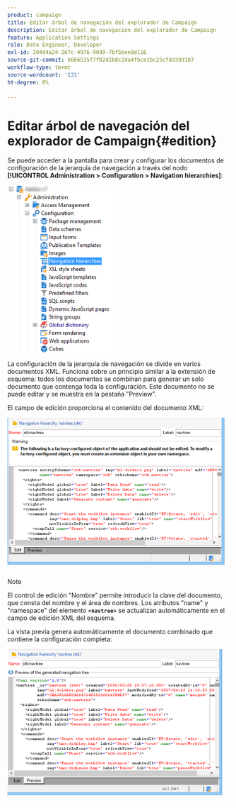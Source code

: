 ```yaml
---
product: campaign
title: Editar árbol de navegación del explorador de Campaign
description: Editar árbol de navegación del explorador de Campaign
feature: Application Settings
role: Data Engineer, Developer
exl-id: 204d4a24-267c-4976-90d9-7bf5bee8d116
source-git-commit: b666535f7f82d1b8c2da4fbce1bc25cf8d39d187
workflow-type: tm+mt
source-wordcount: '131'
ht-degree: 0%

---
```



# Editar árbol de navegación del explorador de Campaign{#edition}

Se puede acceder a la pantalla para crear y configurar los documentos de configuración de la jerarquía de navegación a través del nodo **[!UICONTROL Administration > Configuration > Navigation hierarchies]**:

![](assets/d_ncs_integration_navigation_arbo.png)

La configuración de la jerarquía de navegación se divide en varios documentos XML. Funciona sobre un principio similar a la extensión de esquema: todos los documentos se combinan para generar un solo documento que contenga toda la configuración. Este documento no se puede editar y se muestra en la pestaña &quot;Preview&quot;.

El campo de edición proporciona el contenido del documento XML:

![](assets/d_ncs_integration_navigation_edit.png)

>[!NOTE]
>
>El control de edición &quot;Nombre&quot; permite introducir la clave del documento, que consta del nombre y el área de nombres. Los atributos &quot;name&quot; y &quot;namespace&quot; del elemento **`<navtree>`** se actualizan automáticamente en el campo de edición XML del esquema.

La vista previa genera automáticamente el documento combinado que contiene la configuración completa:

![](assets/d_ncs_integration_navigation_preview.png)
